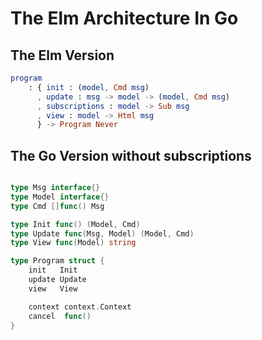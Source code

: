 # The Elm Architecture In Go

## The Elm Version

```elm
program
    : { init : (model, Cmd msg)
      , update : msg -> model -> (model, Cmd msg)
      , subscriptions : model -> Sub msg
      , view : model -> Html msg
      } -> Program Never
```

## The Go Version without subscriptions
```go

type Msg interface{}
type Model interface{}
type Cmd []func() Msg

type Init func() (Model, Cmd)
type Update func(Msg, Model) (Model, Cmd)
type View func(Model) string

type Program struct {
	init   Init
	update Update
	view   View

	context context.Context
	cancel  func()
}
```
